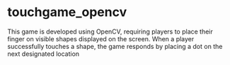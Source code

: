 # touchgame_opencv
This game is developed using OpenCV, requiring players to place their finger on visible shapes displayed on the screen. When a player successfully touches a shape, the game responds by placing a dot on the next designated location
